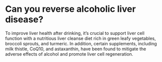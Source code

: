 # Can you reverse alcoholic liver disease?

To improve liver health after drinking, it’s crucial to support liver cell function with a nutritious liver cleanse diet rich in green leafy vegetables, broccoli sprouts, and turmeric. In addition, certain supplements, including milk thistle, CoQ10, and astaxanthin, have been found to mitigate the adverse effects of alcohol and promote liver cell regeneration.